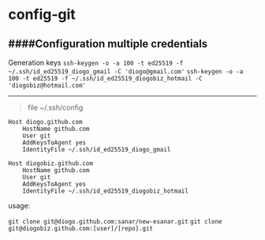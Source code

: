 # config-git
####Configuration multiple credentials 
---

Generation keys
`ssh-keygen -o -a 100 -t ed25519 -f ~/.ssh/id_ed25519_diogo_gmail -C 'diogo@gmail.com'`
`ssh-keygen -o -a 100 -t ed25519 -f ~/.ssh/id_ed25519_diogobiz_hotmail -C 'diogobiz@hotmail.com'`

---

> file ~/.ssh/config

```
Host diogo.github.com
    HostName github.com
    User git
    AddKeysToAgent yes
    IdentityFile ~/.ssh/id_ed25519_diogo_gmail

Host diogobiz.github.com
    HostName github.com
    User git
    AddKeysToAgent yes
    IdentityFile ~/.ssh/id_ed25519_diogobiz_hotmail
```

usage: 

`git clone git@diogo.github.com:sanar/new-esanar.git`
`git clone git@diogobiz.github.com:[user]/[repo].git`

